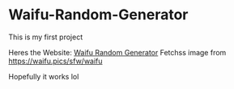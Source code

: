 # Waifu-Random-Generator

This is my first project 

Heres the Website: [Waifu Random Generator](https://TachiSama.github.io/Waifu-Random-Generator/)  Fetchss image from https://waifu.pics/sfw/waifu

Hopefully it works lol

